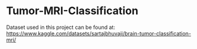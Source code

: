 # Tumor-MRI-Classification

Dataset used in this project can be found at: https://www.kaggle.com/datasets/sartajbhuvaji/brain-tumor-classification-mri/
